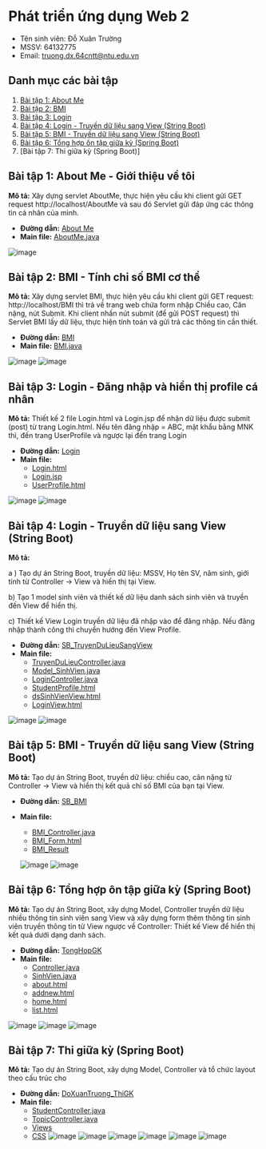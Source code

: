 # Phát triển ứng dụng Web 2
- Tên sinh viên: Đỗ Xuân Trường
- MSSV: 64132775
- Email: truong.dx.64cntt@ntu.edu.vn

## Danh mục các bài tập
1. [Bài tập 1: About Me](https://github.com/Truongdoxuan/64132775_Web2?tab=readme-ov-file#b%C3%A0i-t%E1%BA%ADp-1-about-me---gi%E1%BB%9Bi-thi%E1%BB%87u-v%E1%BB%81-t%C3%B4i)
2. [Bài tập 2: BMI](https://github.com/Truongdoxuan/64132775_Web2/tree/main?tab=readme-ov-file#b%C3%A0i-t%E1%BA%ADp-2-bmi---t%C3%ADnh-ch%E1%BB%89-s%E1%BB%91-bmi-c%C6%A1-th%E1%BB%83)
3. [Bài tập 3: Login](https://github.com/Truongdoxuan/64132775_Web2/tree/main?tab=readme-ov-file#b%C3%A0i-t%E1%BA%ADp-3-login---%C4%91%C4%83ng-nh%E1%BA%ADp-v%C3%A0-hi%E1%BB%83n-th%E1%BB%8B-profile-c%C3%A1-nh%C3%A2n)
4. [Bài tập 4: Login - Truyền dữ liệu sang View (String Boot)](https://github.com/Truongdoxuan/64132775_Web2/tree/main?tab=readme-ov-file#b%C3%A0i-t%E1%BA%ADp-4-login---truy%E1%BB%81n-d%E1%BB%AF-li%E1%BB%87u-sang-view-string-boot)
5. [Bài tập 5: BMI - Truyền dữ liệu sang View (String Boot)](https://github.com/Truongdoxuan/64132775_Web2/tree/main?tab=readme-ov-file#b%C3%A0i-t%E1%BA%ADp-5-bmi---truy%E1%BB%81n-d%E1%BB%AF-li%E1%BB%87u-sang-view-string-boot)
6. [Bài tập 6: Tổng hợp ôn tập giữa kỳ (Spring Boot)](https://github.com/Truongdoxuan/64132775_Web2/tree/main?tab=readme-ov-file#b%C3%A0i-t%E1%BA%ADp-6-t%E1%BB%95ng-h%E1%BB%A3p-%C3%B4n-t%E1%BA%ADp-gi%E1%BB%AFa-k%E1%BB%B3-spring-boot)
7. [Bài tập 7: Thi giữa kỳ (Spring Boot)]
   
## Bài tập 1: About Me - Giới thiệu về tôi

**Mô tả:** Xây dựng servlet AboutMe, thực hiện yêu cầu khi client gửi GET request http://localhost/AboutMe và sau đó Servlet gửi đáp ứng các thông tin cá nhân của mình.

- **Đường dẫn:** [About Me](https://github.com/Truongdoxuan/64132775_Web2/tree/main/AboutMe)
- **Main file:** [AboutMe.java](AboutMe/src/main/java/truongdx/exercise1_3/AboutMe.java)

![image](https://github.com/user-attachments/assets/fab58531-b6d2-4e80-9d04-3d9222cf6a97)

## Bài tập 2: BMI - Tính chỉ số BMI cơ thể

**Mô tả:** Xây dựng servlet BMI, thực hiện yêu cầu khi client gửi GET request: http://localhost/BMI thì trả về trang web chứa form nhập Chiều cao, Cân nặng, nút Submit. Khi client nhấn nút submit (để gửi POST request) thì Servlet BMI lấy dữ liệu, thực hiện tính toán và gửi trả các thông tin cần thiết.

- **Đường dẫn:** [BMI](https://github.com/Truongdoxuan/64132775_Web2/tree/main/BMI)
- **Main file:** [BMI.java](BMI/src/main/java/truongdx/exercise1_4/BMI.java)

![image](https://github.com/user-attachments/assets/0bb5dd45-01f5-4f1b-b1cb-a8d9b392d80c)
![image](https://github.com/user-attachments/assets/7a843f4f-bcdd-451e-9d4e-68bb0b79c8c9)

## Bài tập 3: Login - Đăng nhập và hiển thị profile cá nhân 

**Mô tả:** Thiết kế 2 file Login.html và Login.jsp để nhận dữ liệu được submit (post) từ trang Login.html. Nếu tên đăng nhập = ABC, mật khẩu bằng MNK thì, đến trang UserProfile và ngược lại đến trang Login

- **Đường dẫn:** [Login](https://github.com/Truongdoxuan/64132775_Web2/tree/main/Login)
- **Main file:**
  + [Login.html](Login/src/main/webapp/Login.html)
  + [Login.jsp](Login/src/main/webapp/Login.jsp)
  + [UserProfile.html](Login/src/main/webapp/UserProfile.html)

![image](https://github.com/user-attachments/assets/62d57523-e0cf-43c7-ac64-9db4d0c17c3c)
![image](https://github.com/user-attachments/assets/6ea176b0-17d0-48d0-9aad-cc9a41dd4c60)

## Bài tập 4: Login - Truyền dữ liệu sang View (String Boot)
**Mô tả:** 

a ) Tạo dự án String Boot, truyền dữ liệu: MSSV, Họ tên SV, năm sinh, giới tính từ Controller -> View và hiển thị tại View.

b) Tạo 1 model sinh viên và thiết kế dữ liệu danh sách sinh viên và truyền đến View để hiển thị. 

c)  Thiết kế View Login truyền dữ liệu đã nhập vào để đăng nhập. Nếu đăng nhập thành công thì chuyển hướng đến View Profile.

- **Đường dẫn:** [SB_TruyenDuLieuSangView](SB_TruyenDuLieuSangView)
- **Main file:**
  + [TruyenDuLieuController.java](SB_TruyenDuLieuSangView/src/main/java/truongdx/baitap/SB_TruyenDuLieuSangView/TruyenDuLieuController.java)
  + [Model_SinhVien.java](SB_TruyenDuLieuSangView/src/main/java/truongdx/baitap/SB_TruyenDuLieuSangView/SinhVien.java)
  + [LoginController.java](SB_TruyenDuLieuSangView/src/main/java/truongdx/baitap/SB_TruyenDuLieuSangView/LoginController.java)
  + [StudentProfile.html](SB_TruyenDuLieuSangView/src/main/resources/templates/studentView.html)
  + [dsSinhVienView.html](SB_TruyenDuLieuSangView/src/main/resources/templates/dsSinhVienView.html)
  + [LoginView.html](SB_TruyenDuLieuSangView/src/main/resources/templates/login.html)

![image](https://github.com/user-attachments/assets/bd5493dd-5152-4823-b5e9-33c498cf62cb)
![image](https://github.com/user-attachments/assets/e2553727-e6fa-4821-9cd9-386316a1e1bc)

## Bài tập 5: BMI - Truyền dữ liệu sang View (String Boot)
**Mô tả:** Tạo dự án String Boot, truyền dữ liệu: chiều cao, cân nặng từ Controller -> View và hiển thị kết quả chỉ số BMI của bạn tại View.
- **Đường dẫn:** [SB_BMI](SB_BMI)
- **Main file:**
  + [BMI_Controller.java](SB_BMI/src/main/java/truongdx/baitap/SB_BMI/BMI_Controller.java)
  + [BMI_Form.html](SB_BMI/src/main/resources/templates/bmi.html)
  + [BMI_Result](SB_BMI/src/main/resources/templates/result.html)

  ![image](https://github.com/user-attachments/assets/7d4d1729-6fdf-4d7c-9688-d0de37b7a092)
  ![image](https://github.com/user-attachments/assets/a5cca0f7-76f5-4b6b-bbd5-1884f9693da7)

## Bài tập 6: Tổng hợp ôn tập giữa kỳ (Spring Boot)
**Mô tả:** Tạo dự án String Boot, xây dựng Model, Controller truyền dữ liệu nhiều thông tin sinh viên sang View và xây dựng form thêm thông tin sinh viên truyền thông tin từ View ngược về Controller: Thiết kế View để hiển thị kết quả dưới dạng danh sách.
- **Đường dẫn:** [TongHopGK](TongHopGK)
- **Main file:**
  + [Controller.java](TongHopGK/src/main/java/truongdx/baitap/TongHopGK/Controllers/HomeController.java)
  + [SinhVien.java](TongHopGK/src/main/java/truongdx/baitap/TongHopGK/Models/SinhVien.java)
  + [about.html](TongHopGK/src/main/resources/templates/views/about.html)
  + [addnew.html](TongHopGK/src/main/resources/templates/views/addnew.html)
  + [home.html](TongHopGK/src/main/resources/templates/views/home.html)
  + [list.html](TongHopGK/src/main/resources/templates/views/list.html)

![image](https://github.com/user-attachments/assets/45076115-60ca-475c-8c5e-a559a97a10d9)
![image](https://github.com/user-attachments/assets/c90b070d-15d3-4643-9d2d-4c45fa4abf9b)
![image](https://github.com/user-attachments/assets/af491d71-44df-4119-89c7-7e246fdc3a96)

## Bài tập 7: Thi giữa kỳ (Spring Boot)
**Mô tả:** Tạo dự án String Boot, xây dựng Model, Controller và tổ chức layout theo cấu trúc cho 
- **Đường dẫn:** [DoXuanTruong_ThiGK](DoXuanTruong_RemakeThiGK)
- **Main file:**
   + [StudentController.java](DoXuanTruong_RemakeThiGK/src/main/java/thiGK/ntu64132775/DoXuanTruong_RemakeThiGK/Controllers/StudentController.java)
   + [TopicController.java](DoXuanTruong_RemakeThiGK/src/main/java/thiGK/ntu64132775/DoXuanTruong_RemakeThiGK/Controllers/TopicController.java)
   + [Vỉews](DoXuanTruong_RemakeThiGK/src/main/resources/templates/views)
   + [CSS](DoXuanTruong_RemakeThiGK/src/main/resources/static/css)
![image](https://github.com/user-attachments/assets/caedd6be-2b13-4fcf-aad4-2218839a3835)
![image](https://github.com/user-attachments/assets/bfbf4c15-50b0-4ef3-8002-59edd78b97b1)
![image](https://github.com/user-attachments/assets/6c338151-baad-4e45-b8b0-64103dbc8370)
![image](https://github.com/user-attachments/assets/1c7b47bb-292c-476a-8d06-1cbac014b997)
![image](https://github.com/user-attachments/assets/2d57c793-7a54-4136-aef8-128aebddfce2)
![image](https://github.com/user-attachments/assets/622347cd-a893-4fa5-9e04-643093fb26a5)





